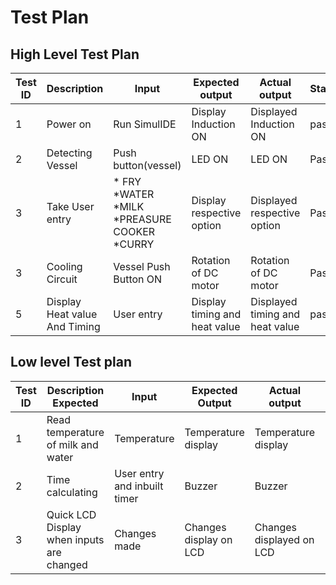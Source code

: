 # Test Plan
## High Level Test Plan
|Test ID|	Description|	 Input|	Expected output|	Actual output|	Status|
|---|---|---|----|---|---|
|1|	Power on	|Run SimulIDE|Display Induction ON|Displayed	Induction ON|	pass|
|2|	Detecting Vessel|	Push button(vessel)|	LED ON|	LED ON	|Pass||3	|Cooling Circuit|	Vessel Push Button ON|	Rotation of DC motor| 	Rotation of DC motor| 	Pass|
|3	|Take User entry|	*	FRY	*WATER *MILK *PREASURE COOKER *CURRY|	Display respective option|	Displayed respective option|	Pass|
|3	|Cooling Circuit|	Vessel Push Button ON|	Rotation of DC motor| 	Rotation of DC motor| 	Pass|
|5	|Display Heat value And Timing|	User entry| 	Display timing and heat value|	Displayed timing and heat value|	pass|

## Low level Test plan
|Test ID|	Description	Expected| Input|	Expected Output|	Actual output|	Status|
|----|----|---|---|---|---|
|1	|Read temperature of milk and water|	Temperature|	Temperature display	|Temperature display|	Passed|
|2|	Time calculating|	User entry and inbuilt timer|	Buzzer	|Buzzer	|Passed|
|3|	Quick LCD Display when inputs are  changed|	Changes made|	Changes display on LCD|	Changes displayed on LCD|	passed|





